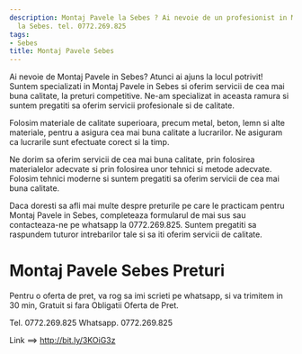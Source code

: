 ```yaml
---
description: Montaj Pavele la Sebes ? Ai nevoie de un profesionist in Montaj Pavele
  la Sebes. tel. 0772.269.825
tags:
- Sebes
title: Montaj Pavele Sebes
---
```



Ai nevoie de Montaj Pavele in Sebes? Atunci ai ajuns la locul potrivit! Suntem specializati in Montaj Pavele in Sebes si oferim servicii de cea mai buna calitate, la preturi competitive. Ne-am specializat in aceasta ramura si suntem pregatiti sa oferim servicii profesionale si de calitate.

Folosim materiale de calitate superioara, precum metal, beton, lemn si alte materiale, pentru a asigura cea mai buna calitate a lucrarilor. Ne asiguram ca lucrarile sunt efectuate corect si la timp.

Ne dorim sa oferim servicii de cea mai buna calitate, prin folosirea materialelor adecvate si prin folosirea unor tehnici si metode adecvate. Folosim tehnici moderne si suntem pregatiti sa oferim servicii de cea mai buna calitate.

Daca doresti sa afli mai multe despre preturile pe care le practicam pentru Montaj Pavele in Sebes, completeaza formularul de mai sus sau contacteaza-ne pe whatsapp la 0772.269.825. Suntem pregatiti sa raspundem tuturor intrebarilor tale si sa iti oferim servicii de calitate.

# Montaj Pavele Sebes Preturi
Pentru o oferta de pret, va rog sa imi scrieti pe whatsapp, si va trimitem in 30 min, Gratuit si fara Obligatii Oferta de Pret.

Tel. 0772.269.825
Whatsapp. 0772.269.825

Link ==> http://bit.ly/3KOiG3z